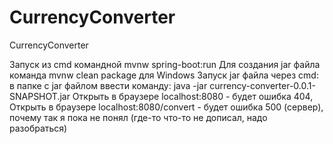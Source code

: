 # CurrencyConverter
CurrencyConverter



Запуск из cmd командной mvnw spring-boot:run
Для создания jar файла команда  mvnw clean package для Windows
Запуск jar файла через cmd:  
в папке с jar файлом ввести команду:  java -jar currency-converter-0.0.1-SNAPSHOT.jar 
Открыть в браузере localhost:8080 - будет ошибка 404, 
Открыть в браузере localhost:8080/convert - будет ошибка 500 (сервер),  почему так я пока не понял (где-то что-то не дописал, надо разобраться)
